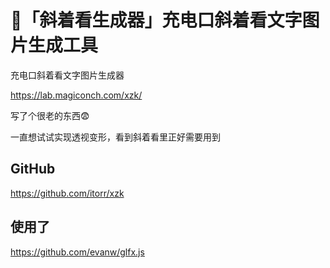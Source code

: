 # 👀「斜着看生成器」充电口斜着看文字图片生成工具
充电口斜着看文字图片生成器

https://lab.magiconch.com/xzk/

写了个很老的东西😨

一直想试试实现透视变形，看到斜着看里正好需要用到

## GitHub
https://github.com/itorr/xzk

## 使用了
https://github.com/evanw/glfx.js